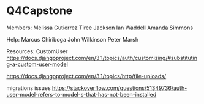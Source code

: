 # Q4Capstone

Members: 
Melissa Gutierrez
Tiree Jackson
Ian Waddell
Amanda Simmons

Help:
Marcus Chiriboga
John Wilkinson
Peter Marsh



Resources:
CustomUser
https://docs.djangoproject.com/en/3.1/topics/auth/customizing/#substituting-a-custom-user-model

https://docs.djangoproject.com/en/3.1/topics/http/file-uploads/

migrations issues
https://stackoverflow.com/questions/51349736/auth-user-model-refers-to-model-s-that-has-not-been-installed